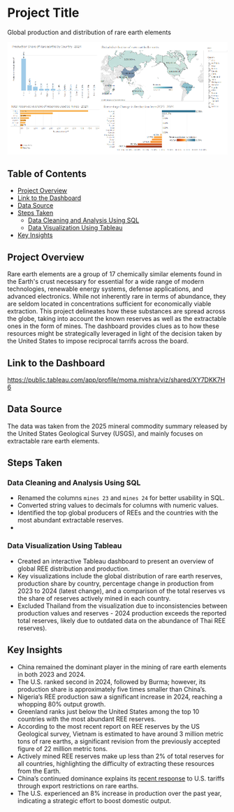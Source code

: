 # Project Title
Global production and distribution of rare earth elements

![Dashboard Screenshot](https://github.com/momamis/SQL-data-cleaning-and-Tableau-Dashboard-for-Global-REE-distribution-and-production/blob/main/ree.png)


## Table of Contents
- [Project Overview](#project-overview)
- [Link to the Dashboard](#link-to-the-dashboard)
- [Data Source](#data-source)
- [Steps Taken](#steps-taken)
    - [Data Cleaning and Analysis Using SQL](#data-cleaning-and-analysis-using-sql)
    - [Data Visualization Using Tableau](#data-visualization-using-tableau)
- [Key Insights](#key-insights)

## Project Overview

Rare earth elements are a group of 17 chemically similar elements found in the Earth's crust necessary for essential for a wide range of modern technologies, renewable energy systems, defense applications, and advanced electronics. While not inherently rare in terms of abundance, they are seldom located in concentrations sufficient for economically viable extraction. 
This project delineates how these substances are spread across the globe, taking into account the known reserves as well as the extractable ones in the form of mines. The dashboard provides clues as to how these resources might be strategically leveraged in light of the decision taken by the United States to impose reciprocal tarrifs across the board.

## Link to the Dashboard
https://public.tableau.com/app/profile/moma.mishra/viz/shared/XY7DKK7H6

## Data Source
The data was taken from the 2025 mineral commodity summary released by the United States Geological Survey (USGS), and mainly focuses on extractable rare earth elements.

## Steps Taken

### Data Cleaning and Analysis Using SQL
- Renamed the columns `mines 23` and `mines 24` for better usability in SQL.
- Converted string values to decimals for columns with numeric values.
- Identified the top global producers of REEs and the countries with the most abundant extractable reserves.
- 
### Data Visualization Using Tableau
- Created an interactive Tableau dashboard to present an overview of global REE distribution and production.
- Key visualizations include the global distribution of rare earth reserves, production share by country, percentage change in production from 2023 to 2024 (latest change), and a comparison of the total reserves 
  vs the share of reserves actively mined in each country.
- Excluded Thailand from the visualization due to inconsistencies between production values and reserves - 2024 production exceeds the reported total reserves, likely due to outdated data on the abundance of Thai 
  REE reserves).

## Key Insights
- China remained the dominant player in the mining of rare earth elements in both 2023 and 2024.
- The U.S. ranked second in 2024, followed by Burma; however, its production share is approximately five times smaller than China’s.
- Nigeria’s REE production saw a significant increase in 2024, reaching a whopping 80% output growth.
- Greenland ranks just below the United States among the top 10 countries with the most abundant REE reserves.
- According to the most recent report on REE reserves by the US Geological survey, Vietnam is estimated to have around 3 million metric tons of rare earths, a significant revision from the previously accepted 
  figure of 22 million metric tons.
- Actively mined REE reserves make up less than 2% of total reserves for all countries, highlighting the difficulty of extracting these resources from the Earth.
- China’s continued dominance explains its [recent response](https://www.bbc.com/news/articles/c1drqeev36qo) to U.S. tariffs through export restrictions on rare earths.
- The U.S. experienced an 8% increase in production over the past year, indicating a strategic effort to boost domestic output.
